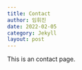 ```yaml
---
title: Contact
author: 임휘진
date: 2022-02-05
category: Jekyll
layout: post
---
```


This is an contact page.
